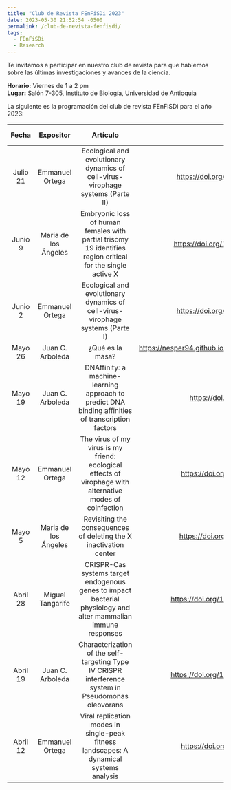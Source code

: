 ```yaml
---
title: "Club de Revista FEnFiSDi 2023"
date: 2023-05-30 21:52:54 -0500
permalink: /club-de-revista-fenfisdi/
tags:
  - FEnFiSDi
  - Research 
---
```


Te invitamos a participar en nuestro club de revista para que hablemos sobre
las últimas investigaciones y avances de la ciencia.

**Horario:** Viernes de 1 a 2 pm  
**Lugar:** Salón 7-305, Instituto de Biología, Universidad de Antioquia

La siguiente es la programación del club de revista
FEnFiSDi para el año 2023:

| Fecha | Expositor | Artículo | DOI | Línea de investigación |
| :-:   | :-:       | :-:      | :-: | :-:                    |
| Julio 21 | Emmanuel Ortega | Ecological and evolutionary dynamics of cell-virus-virophage systems (Parte II) | <https://doi.org/10.1101/2023.02.07.527428> | Ecología molecular - Sistemas dinámicos |
| Junio 9 | Maria de los Ángeles | Embryonic loss of human females with partial trisomy 19 identifies region critical for the single active X | <https://doi.org/10.1371/journal.pone.0170403> | Epigenética |
| Junio 2 | Emmanuel Ortega | Ecological and evolutionary dynamics of cell-virus-virophage systems (Parte I) | <https://doi.org/10.1101/2023.02.07.527428> | Ecología molecular - Sistemas dinámicos |
| Mayo 26 | Juan C. Arboleda | ¿Qué es la masa? | <https://nesper94.github.io/academicpages/posts/2021/12/physics-unification/> | Física |
| Mayo 19 | Juan C. Arboleda | DNAffinity: a machine-learning approach to predict DNA binding affinities of transcription factors | <https://doi.org/10.1093/nar/gkac708> | Machine Learning |
| Mayo 12 | Emmanuel Ortega | The virus of my virus is my friend: ecological effects of virophage with alternative modes of coinfection | <https://doi.org/10.1016/j.jtbi.2014.03.008> | Ecología molecular - Sistemas dinámicos
| Mayo 5 | Maria de los Ángeles | Revisiting the consequences of deleting the X inactivation center | <https://doi.org/10.1073/pnas.2102683118> | Epigenética |
| Abril 28 | Miguel Tangarife | CRISPR-Cas systems target endogenous genes to impact bacterial physiology and alter mammalian immune responses | <https://doi.org/10.1186/s43556-022-00084-1> | CRISPR |
| Abril 19 | Juan C. Arboleda | Characterization of the self-targeting Type IV CRISPR interference system in Pseudomonas oleovorans | <https://doi.org/10.1038/s41564-022-01229-2> | CRISPR |
| Abril 12 | Emmanuel Ortega | Viral replication modes in single-peak fitness landscapes: A dynamical systems analysis | <https://doi.org/10.1016/j.jtbi.2018.10.007> | Ecología molecular - Sistemas dinámicos |

